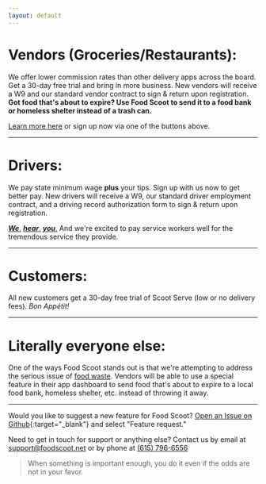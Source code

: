 ```yaml
---
layout: default
---
```

# Vendors (Groceries/Restaurants):

We offer lower commission rates than other delivery apps across the board. Get a 30-day free trial and bring in more business. New vendors will receive a W9 and our standard vendor contract to sign & return upon registration. **Got food that's about to expire? Use Food Scoot to send it to a food bank or homeless shelter instead of a trash can.**

[Learn more here](./vendors) or sign up now via one of the buttons above.

* * *

# Drivers:

We pay state minimum wage **plus** your tips. Sign up with us now to get better pay. New drivers will receive a W9, our standard driver employment contract, and a driving record authorization form to sign & return upon registration. 

[_**We**_.](https://www.wsmv.com/2024/08/30/nashville-rideshare-drivers-go-strike-start-holiday-weekend-demand-better-pay/) [_**hear**_.](https://www.businessinsider.com/uber-lyft-drivers-ask-riders-cancel-trips-pay-them-directly-2024-11) [_**you**_.](https://www.hrdive.com/news/uber-lyft-doordash-drivers-strike-valentines-day/707569/) And we're excited to pay service workers well for the tremendous service they provide. 

* * *

# Customers:

All new customers get a 30-day free trial of Scoot Serve (low or no delivery fees). _Bon Appétit!_

* * *

# Literally everyone else:

One of the ways Food Scoot stands out is that we're attempting to address the serious issue of [food waste](https://www.fda.gov/food/consumers/food-loss-and-waste). Vendors will be able to use a special feature in their app dashboard to send food that's about to expire to a local food bank, homeless shelter, etc. instead of throwing it away. 

* * *

Would you like to suggest a new feature for Food Scoot? [Open an Issue on Github](https://github.com/butlergroup/Food-Scoot/issues){:target="_blank"} and select "Feature request."

Need to get in touch for support or anything else? Contact us by email at [support@foodscoot.net](mailto:support@foodscoot.net) or by phone at [(615) 796-6556](tel:6157966556)

> When something is important enough, you do it even if the odds are not in your favor.
